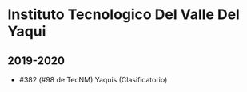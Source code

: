 # Instituto Tecnologico Del Valle Del Yaqui

## 2019-2020

- #382 (#98 de TecNM) Yaquis (Clasificatorio)



